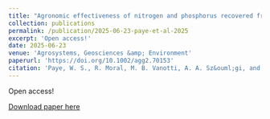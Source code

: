 ```yaml
---
title: "Agronomic effectiveness of nitrogen and phosphorus recovered from swine manure"
collection: publications
permalink: /publication/2025-06-23-paye-et-al-2025
excerpt: 'Open access!'
date: 2025-06-23
venue: 'Agrosystems, Geosciences &amp; Environment'
paperurl: 'https://doi.org/10.1002/agg2.70153'
citation: 'Paye, W. S., R. Moral, M. B. Vanotti, A. A. Sz&ouml;gi, and Q. D. Read. 2025. Agronomic effectiveness of nitrogen and phosphorus recovered from swine manure. Agrosystems, Geosciences &amp; Environment 8(2): e70153. DOI: 10.1002/agg2.70153.'
---
```

Open access!

[Download paper here](https://doi.org/10.1002/agg2.70153)
